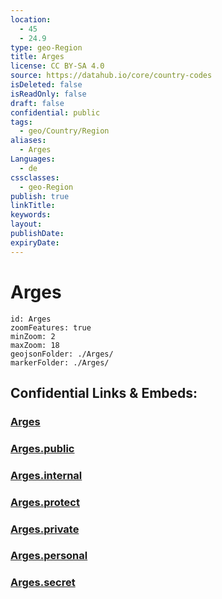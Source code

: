 ```yaml
---
location:
  - 45
  - 24.9
type: geo-Region
title: Arges
license: CC BY-SA 4.0
source: https://datahub.io/core/country-codes
isDeleted: false
isReadOnly: false
draft: false
confidential: public
tags:
  - geo/Country/Region
aliases:
  - Arges
Languages:
  - de
cssclasses:
  - geo-Region
publish: true
linkTitle:
keywords:
layout:
publishDate:
expiryDate:
---
```


# Arges

```leaflet
id: Arges
zoomFeatures: true 
minZoom: 2 
maxZoom: 18
geojsonFolder: ./Arges/
markerFolder: ./Arges/
```


## Confidential Links & Embeds: 

### [Arges](/_Standards/Earth/Continent/Europe/Europe~East/Romania/Regions~Romania/Romania~Sud-Muntenia/Arges.md) 

### [Arges.public](/_public/Earth/Continent/Europe/Europe~East/Romania/Regions~Romania/Romania~Sud-Muntenia/Arges.public.md) 

### [Arges.internal](/_internal/Earth/Continent/Europe/Europe~East/Romania/Regions~Romania/Romania~Sud-Muntenia/Arges.internal.md) 

### [Arges.protect](/_protect/Earth/Continent/Europe/Europe~East/Romania/Regions~Romania/Romania~Sud-Muntenia/Arges.protect.md) 

### [Arges.private](/_private/Earth/Continent/Europe/Europe~East/Romania/Regions~Romania/Romania~Sud-Muntenia/Arges.private.md) 

### [Arges.personal](/_personal/Earth/Continent/Europe/Europe~East/Romania/Regions~Romania/Romania~Sud-Muntenia/Arges.personal.md) 

### [Arges.secret](/_secret/Earth/Continent/Europe/Europe~East/Romania/Regions~Romania/Romania~Sud-Muntenia/Arges.secret.md)

